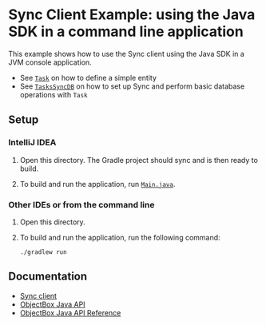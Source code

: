 # Sync Client Example: using the Java SDK in a command line application

This example shows how to use the Sync client using the Java SDK in a JVM console application.

- See [`Task`](app/src/main/java/io/objectbox/example/Task.java) on how to define a simple entity
- See [`TasksSyncDB`](app/src/main/java/io/objectbox/example/TasksSyncDB.java) on how to set up Sync and perform basic database operations with `Task`

## Setup

### IntelliJ IDEA

1. Open this directory. The Gradle project should sync and is then ready to build.

2. To build and run the application, run [`Main.java`](app/src/main/java/io/objectbox/example/Main.java).

### Other IDEs or from the command line

1. Open this directory.

2. To build and run the application, run the following command:

    ```shell
    ./gradlew run
    ```

## Documentation

- [Sync client](https://sync.objectbox.io/sync-client)
- [ObjectBox Java API](https://docs.objectbox.io/getting-started)
- [ObjectBox Java API Reference](https://objectbox.io/docfiles/java/current/)
